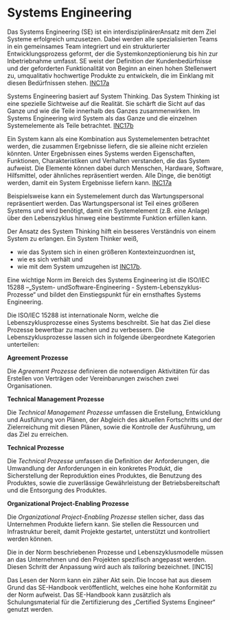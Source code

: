 # Systems Engineering

Das Systems Engineering (SE) ist ein interdisziplinärerAnsatz mit dem Ziel Systeme erfolgreich umzusetzen. Dabei werden alle spezialisierten Teams in ein gemeinsames Team integriert und ein strukturierter Entwicklungsprozess geformt, der die Systemkonzeptionierung bis hin zur Inbetriebnahme umfasst. SE weist der Definition der Kundenbedürfnisse und der geforderten Funktionalität von Beginn an einen hohen Stellenwert zu, umqualitativ hochwertige Produkte zu entwickeln, die im Einklang mit diesen Bedürfnissen stehen. [INC17a](Quellen.md)

Systems Engineering basiert auf System Thinking. Das System Thinking ist eine spezielle Sichtweise auf die Realität. Sie schärft die Sicht auf das Ganze und wie die Teile innerhalb des Ganzes zusammenwirken. Im Systems Engineering wird System als das Ganze und die einzelnen Systemelemente als Teile betrachtet. [INC17b](Quellen.md)

Ein System kann als eine Kombination aus Systemelementen betrachtet werden, die zusammen Ergebnisse liefern, die sie alleine nicht erzielen könnten. Unter Ergebnissen eines Systems werden Eigenschaften, Funktionen, Charakteristiken und Verhalten verstanden, die das System aufweist. Die Elemente können dabei durch Menschen, Hardware, Software, Hilfsmittel, oder ähnliches repräsentiert werden. Alle Dinge, die benötigt werden, damit ein System Ergebnisse liefern kann. [INC17a](Quellen.md)

Beispielsweise kann ein Systemelement durch das Wartungspersonal repräsentiert werden. Das Wartungspersonal ist Teil eines größeren Systems und wird benötigt, damit ein Systemelement (z.B. eine Anlage) über den Lebenszyklus hinweg eine bestimmte Funktion erfüllen kann. 

Der Ansatz des System Thinking hilft ein besseres Verständnis von einem System zu erlangen. Ein System Thinker weiß,

* wie das System sich in einen größeren Kontexteinzuordnen ist,
* wie es sich verhält und 
* wie mit dem System umzugehen ist [INC17b](Quellen.md).

Eine wichtige Norm im Bereich des Systems Engineering ist die ISO/IEC 15288 –„System- undSoftware-Engineering - System-Lebenszyklus-Prozesse“ und bildet den Einstiegspunkt für ein ernsthaftes Systems Engineering.

Die ISO/IEC 15288 ist internationale Norm, welche die Lebenszyklusprozesse eines Systems beschreibt. Sie hat das Ziel diese Prozesse bewertbar zu machen und zu verbessern. Die Lebenszyklusprozesse lassen sich in folgende übergeordnete Kategorien unterteilen:

**Agreement Prozesse**

Die *Agreement Prozesse* definieren die notwendigen Aktivitäten für das Erstellen von Verträgen oder Vereinbarungen zwischen zwei Organisationen.

**Technical Management Prozesse**

Die *Technical Management Prozesse* umfassen die Erstellung, Entwicklung und Ausführung von Plänen, der Abgleich des aktuellen Fortschritts und der Zielerreichung mit diesen Plänen, sowie die Kontrolle der Ausführung, um das Ziel zu erreichen.

**Technical Prozesse**

Die *Technical Prozesse* umfassen die Definition der Anforderungen, die Umwandlung der Anforderungen in ein konkretes Produkt, die Sicherstellung der Reproduktion eines Produktes, die Benutzung des Produktes, sowie die zuverlässige Gewährleistung der Betriebsbereitschaft und die Entsorgung des Produktes. 

**Organizational Project-Enabling Prozesse**

Die *Organizational Project-Enabling Prozesse* stellen sicher, dass das Unternehmen Produkte liefern kann. Sie stellen die Ressourcen und Infrastruktur bereit, damit Projekte gestartet, unterstützt und kontrolliert werden können.

Die in der Norm beschriebenen Prozesse und Lebenszyklusmodelle müssen an das Unternehmen und den Projekten spezifisch angepasst werden. Diesen Schritt der Anpassung wird auch als *tailoring* bezeichnet. [INC15]

Das Lesen der Norm kann ein zäher Akt sein. Die Incose hat aus diesem Grund das SE-Handbook veröffentlicht, welches eine hohe Konformität zu der Norm aufweist. Das SE-Handbook kann zusätzlich als Schulungsmaterial für die Zertifizierung des „Certified Systems Engineer“ genutzt werden. 
